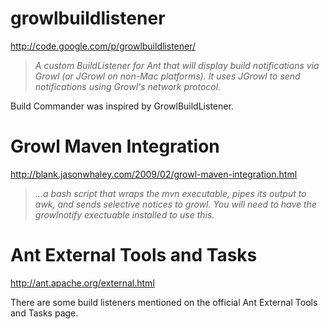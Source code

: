 # growlbuildlistener #

http://code.google.com/p/growlbuildlistener/

> _A custom BuildListener for Ant that will display build notifications via Growl (or JGrowl on non-Mac platforms). It uses JGrowl to send notifications using Growl's network protocol._

Build Commander was inspired by GrowlBuildListener.

# Growl Maven Integration #

http://blank.jasonwhaley.com/2009/02/growl-maven-integration.html

> _...a bash script that wraps the mvn executable, pipes its output to awk, and sends selective notices to growl. You will need to have the growlnotify exectuable installed to use this._

# Ant External Tools and Tasks #

http://ant.apache.org/external.html

There are some build listeners mentioned on the official Ant External Tools and Tasks page.